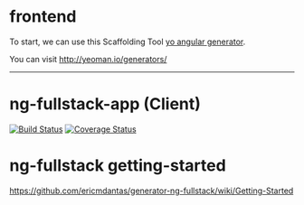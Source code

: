 
# frontend

To start, we can use this Scaffolding Tool [yo angular generator](https://github.com/yeoman/generator-angular).

You can visit http://yeoman.io/generators/

-------------------------------

# ng-fullstack-app (Client)
[![Build Status](https://secure.travis-ci.org/user.name/ng-fullstack-app.png?branch=master)](https://travis-ci.org/user.name/ng-fullstack-app)
[![Coverage Status](https://coveralls.io/repos/user.name/ng-fullstack-app/badge.svg?branch=master)](https://coveralls.io/r/user.name/ng-fullstack-app/?branch=master)

# ng-fullstack getting-started
https://github.com/ericmdantas/generator-ng-fullstack/wiki/Getting-Started
